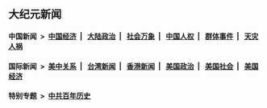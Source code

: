 ## 大纪元新闻

#### 中国新闻 &nbsp;>&nbsp; [中国经济](indexes/ncid283/README.md?04172046) &nbsp;| &nbsp; [大陆政治](indexes/ncid277/README.md?04172046) &nbsp;| &nbsp; [社会万象](indexes/ncid282/README.md?04172046) &nbsp;| &nbsp; [中国人权](indexes/ncid278/README.md?04172046) &nbsp;| &nbsp; [群体事件](indexes/ncid279/README.md?04172046) &nbsp;| &nbsp; [天灾人祸](indexes/ncid280/README.md?04172046)

#### 国际新闻 &nbsp;>&nbsp; [美中关系](indexes/nf1412576/README.md?04172046) &nbsp;| &nbsp; [台湾新闻](indexes/ncid1349361/README.md?04172046) &nbsp;| &nbsp; [香港新闻](indexes/ncid1349362/README.md?04172046) &nbsp;| &nbsp; [美国政治](indexes/ncid1078159/README.md?04172046) &nbsp;| &nbsp; [美国社会](indexes/ncid1078160/README.md?04172046) &nbsp;| &nbsp; [美国经济](indexes/ncid1078158/README.md?04172046)

#### 特别专题 &nbsp;>&nbsp; [中共百年历史](https://github.com/epoch-news/epoch-special/blob/master/README.md?04172046)  
